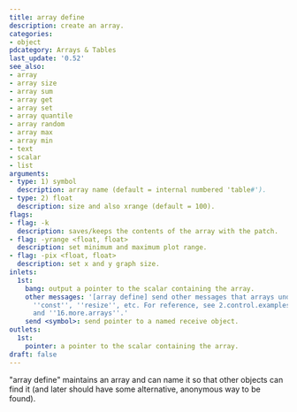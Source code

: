 ```yaml
---
title: array define
description: create an array.
categories:
- object
pdcategory: Arrays & Tables
last_update: '0.52'
see_also:
- array
- array size
- array sum
- array get
- array set
- array quantile
- array random
- array max
- array min
- text
- scalar
- list
arguments:
- type: 1) symbol
  description: array name (default = internal numbered 'table#').
- type: 2) float
  description: size and also xrange (default = 100).
flags:
- flag: -k
  description: saves/keeps the contents of the array with the patch.
- flag: -yrange <float, float>
  description: set minimum and maximum plot range.
- flag: -pix <float, float>
  description: set x and y graph size.
inlets:
  1st:
    bang: output a pointer to the scalar containing the array.
    other messages: '[array define] send other messages that arrays understand like
      ''const'', ''resize'', etc. For reference, see 2.control.examples ''15.array''
      and ''16.more.arrays''.'
    send <symbol>: send pointer to a named receive object.
outlets:
  1st:
    pointer: a pointer to the scalar containing the array.
draft: false
---
```

"array define" maintains an array and can name it so that other objects can find it (and later should have some alternative, anonymous way to be found).
